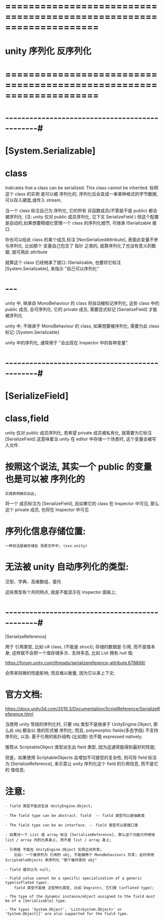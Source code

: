 # ==================================================================== #
#                unity   序列化 反序列化
# ==================================================================== #




# ----------------------------------------------#
# [System.Serializable]
# class

Indicates that a class can be serialized. This class cannot be inherited.
标明这个 class 的实例 是可以被 序列化的, 序列化后会变成一串某种格式的字节数据, 可以存入硬盘,或传入 stream,


当一个 class 标注自己为 序列化, 它的所有 非函数成员(不管是不是 public) 都会被序列化. 
(注: unity 仅对 public 成员序列化, 见下文 SerializeField )
但这个配置是自动的,如果想要精细化管理一个 class  的序列化细节, 可继承 ISerializable 接口. 

你也可以给此 class 的某个成员,标注 [NonSerializedAttribute], 表面此变量不参与序列化. 
比如那个 变量自己包含了 指针 之类的, 就算序列化了也没有意义的数据, 就可用此 attribute


就算这个 class 已经继承了接口: ISerializable, 也要将它标注 [System.Serializable], 来指示 "自己可以序列化"


# ---
unity 中, 继承自 MonoBehaviour 的 class 将自动被标记序列化, 这些 class 中的 public 成员, 会可序列化.
它的 private 成员, 需要显式标记 [SerializeField] 才能被序列化

unity 中, 不继承于 MonoBehaviour 的 class, 如果想要被序列化, 需要为此 class 标记: [System.Serializable]

unity 中的序列化, 通常用于 "会出现在 Inspector 中的各种变量".  



# ----------------------------------------------#
# [SerializeField]
# class,field

unity 仅对 public 成员序列化, 若希望 private 成员被私有化, 就需要为它标注 [SerializeField]
这意味着当 unity 在 editor 中存储一个场景时, 这个变量会被写入文件. 


# 按照这个说法, 其实一个 public 的变量 也是可以被 序列化的
    实践表明确实如此;



将一个 成员标注为 [SerializeField], 且如果它的 class 在 Inspector 中可见,
那么这个 private 成员, 也将在 Inspector 中可见



# 序列化信息存储位置: 
    一种说法是被存储在 场景文件中; (xxx.unity)


# 无法被 unity 自动序列化的类型:
泛型、字典、高维数组、委托

这些类型有个共同特点, 就是不能显示在 inspector 面板上;



# ----------------------------------------------#
[SerializeReference]

用于 引用类型, 比如 c# class, (不能是 struct);
存储的数据是 引用, 而不是值本身; 这样就不会把一个值存储多次..
支持多态, 比如 List<IFoo>
拥有 null 值;


https://forum.unity.com/threads/serializereference-attribute.678868/


会带来轻微的性能影响; 而且难以衡量, 因为它以来上下文; 

# 官方文档:
https://docs.unity3d.com/2019.3/Documentation/ScriptReference/SerializeReference.html

当使用 unity 常规的序列化时, 只要 obj 类型不是继承于 UnityEngine.Object, 那么此 obj 都会以 值的形式被 序列化;
而且, polymorphic fields(多态字段) 不支持序列化, 以及: 基于引用的拓扑结构 (比如图) 也不能 expressed natively;


推荐从 ScriptableObject 类型派生出 field 类型, 因为这通常能得到最好的性能;

但是，如果使用 ScriptableObjects 会增加不可接受的复杂性, 则可将 field 标注为 [SerializeReference], 来示意让 unity 序列化这个 field 的引用信息, 而不是它的 值信息;


# 注意:
    - field 类型不能派生自 UnityEngine.Object;

    - The field type can be abstract. field  -- field 类型可以是抽象类

    - The field type can be an interface. -- field 类型可以是接口类

    - 如果对一个 List 或 array 标注 [SerializeReference], 那么这个功能只作用域 list / array 内的元素身上, 而不是 list / array 身上;

    - 引用值 不能在 UnityEngine.Object 实例之间共享; 
        比如: 一个被序列为 引用的 obj, 不能被两个 MonoBehaviours 共享; 此时改用 ScriptableObjects 来序列化 "那个被共享的 obj"

    - field 值可以为 null;

    - Field value cannot be a specific specialization of a generic type(inflated type).
        field 类型不能是 泛型特化类型, 比如 Dog<int>, 它们是 (inflated type);

    - The type of the dynamic instance/object assigned to the field must be of a [Serializable] type.

    - The types 'System.Object', 'List<System.Object>' or 'System.Object[]' are also supported for the field type.






















